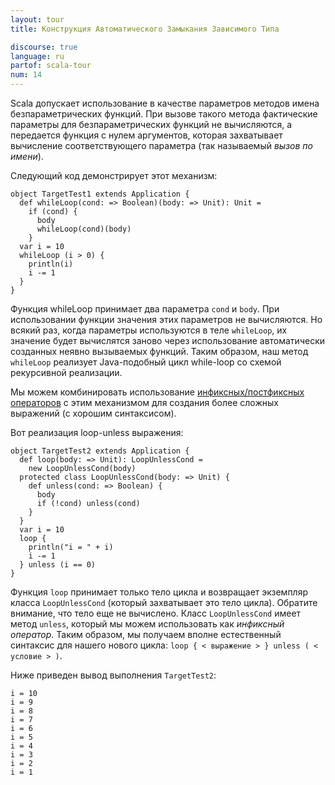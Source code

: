```yaml
---
layout: tour
title: Конструкция Автоматического Замыкания Зависимого Типа

discourse: true
language: ru
partof: scala-tour
num: 14
---
```


Scala допускает использование в качестве параметров методов имена безпараметрических функций. При вызове такого метода фактические параметры для безпараметрических функций не вычисляются, а передается функция с нулем аргументов, которая захватывает вычисление соответствующего параметра (так называемый *вызов по имени*).

Следующий код демонстрирует этот механизм:

    object TargetTest1 extends Application {
      def whileLoop(cond: => Boolean)(body: => Unit): Unit =
        if (cond) {
          body
          whileLoop(cond)(body)
        }
      var i = 10
      whileLoop (i > 0) {
        println(i)
        i -= 1
      }
    }

Функция whileLoop принимает два параметра `cond` и `body`. При использовании функции значения этих параметров не вычисляются. Но всякий раз, когда параметры используются в теле `whileLoop`, их значение будет вычислятся заново через использование автоматически созданных неявно вызываемых функций. Таким образом, наш метод `whileLoop` реализует Java-подобный цикл while-loop со схемой рекурсивной реализации.

Мы можем комбинировать использование [инфиксных/постфиксных операторов](operator.html) с этим механизмом для создания более сложных выражений (с хорошим синтаксисом).

Вот реализация loop-unless выражения:

    object TargetTest2 extends Application {
      def loop(body: => Unit): LoopUnlessCond =
        new LoopUnlessCond(body)
      protected class LoopUnlessCond(body: => Unit) {
        def unless(cond: => Boolean) {
          body
          if (!cond) unless(cond)
        }
      }
      var i = 10
      loop {
        println("i = " + i)
        i -= 1
      } unless (i == 0)
    }
Функция `loop` принимает только тело цикла и возвращает экземпляр класса `LoopUnlessCond` (который захватывает это тело цикла). Обратите внимание, что тело еще не вычислено. Класс `LoopUnlessCond` имеет метод `unless`, который мы можем использовать как *инфиксный оператор*. Таким образом, мы получаем вполне естественный синтаксис для нашего нового цикла: `loop { < выражение > } unless ( < условие > )`.


Ниже приведен вывод выполнения `TargetTest2`:

    i = 10
    i = 9
    i = 8
    i = 7
    i = 6
    i = 5
    i = 4
    i = 3
    i = 2
    i = 1
